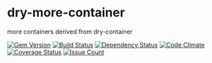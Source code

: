 [gem]: https://rubygems.org/gems/dry-more-container
[travis]: https://travis-ci.org/mkristian/dry-more-container
[gemnasium]: https://gemnasium.com/mkristian/dry-more-container
[codeclimate]: https://codeclimate.com/github/mkristian/dry-more-container
[coveralls]: https://coveralls.io/r/mkristian/dry-more-container
[codeissues]: https://codeclimate.com/github/mkristian/dry-more-container

# dry-more-container
more containers derived from dry-container

[![Gem Version](https://badge.fury.io/rb/dry-more-container.svg)][gem]
[![Build Status](https://travis-ci.org/mkristian/dry-more-container.svg?branch=master)][travis]
[![Dependency Status](https://gemnasium.com/badges/github.com/mkristian/dry-more-container.svg)][gemnasium]
[![Code Climate](https://codeclimate.com/github/mkristian/dry-more-container/badges/gpa.svg)][codeclimate]
[![Coverage Status](https://coveralls.io/repos/github/mkristian/dry-more-container/badge.svg?branch=master)][coveralls]
[![Issue Count](https://codeclimate.com/github/mkristian/dry-more-container/badges/issue_count.svg)][codeissues]
